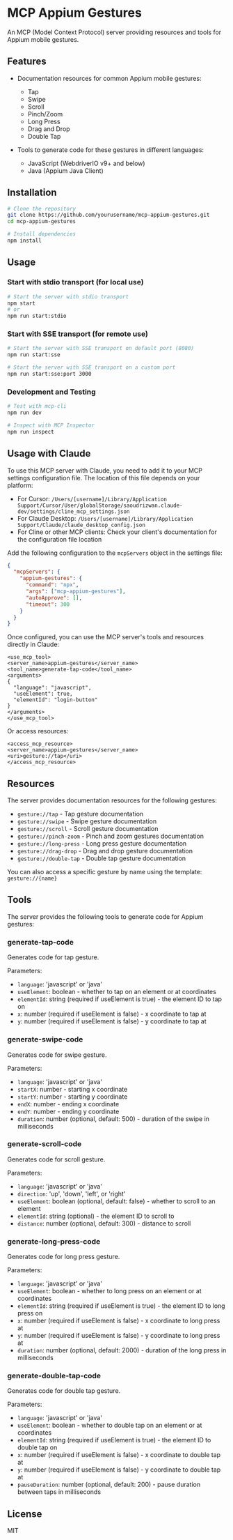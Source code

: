 # MCP Appium Gestures

An MCP (Model Context Protocol) server providing resources and tools for Appium mobile gestures.

## Features

- Documentation resources for common Appium mobile gestures:

  - Tap
  - Swipe
  - Scroll
  - Pinch/Zoom
  - Long Press
  - Drag and Drop
  - Double Tap

- Tools to generate code for these gestures in different languages:
  - JavaScript (WebdriverIO v9+ and below)
  - Java (Appium Java Client)

## Installation

```bash
# Clone the repository
git clone https://github.com/yourusername/mcp-appium-gestures.git
cd mcp-appium-gestures

# Install dependencies
npm install
```

## Usage

### Start with stdio transport (for local use)

```bash
# Start the server with stdio transport
npm start
# or
npm run start:stdio
```

### Start with SSE transport (for remote use)

```bash
# Start the server with SSE transport on default port (8080)
npm run start:sse

# Start the server with SSE transport on a custom port
npm run start:sse:port 3000
```

### Development and Testing

```bash
# Test with mcp-cli
npm run dev

# Inspect with MCP Inspector
npm run inspect
```

## Usage with Claude

To use this MCP server with Claude, you need to add it to your MCP settings configuration file. The location of this file depends on your platform:

- For Cursor: `/Users/[username]/Library/Application Support/Cursor/User/globalStorage/saoudrizwan.claude-dev/settings/cline_mcp_settings.json`
- For Claude Desktop: `/Users/[username]/Library/Application Support/Claude/claude_desktop_config.json`
- For Cline or other MCP clients: Check your client's documentation for the configuration file location

Add the following configuration to the `mcpServers` object in the settings file:

```json
{
  "mcpServers": {
    "appium-gestures": {
      "command": "npx",
      "args": ["mcp-appium-gestures"],
      "autoApprove": [],
      "timeout": 300
    }
  }
}
```

Once configured, you can use the MCP server's tools and resources directly in Claude:

```
<use_mcp_tool>
<server_name>appium-gestures</server_name>
<tool_name>generate-tap-code</tool_name>
<arguments>
{
  "language": "javascript",
  "useElement": true,
  "elementId": "login-button"
}
</arguments>
</use_mcp_tool>
```

Or access resources:

```
<access_mcp_resource>
<server_name>appium-gestures</server_name>
<uri>gesture://tap</uri>
</access_mcp_resource>
```

## Resources

The server provides documentation resources for the following gestures:

- `gesture://tap` - Tap gesture documentation
- `gesture://swipe` - Swipe gesture documentation
- `gesture://scroll` - Scroll gesture documentation
- `gesture://pinch-zoom` - Pinch and zoom gestures documentation
- `gesture://long-press` - Long press gesture documentation
- `gesture://drag-drop` - Drag and drop gesture documentation
- `gesture://double-tap` - Double tap gesture documentation

You can also access a specific gesture by name using the template: `gesture://{name}`

## Tools

The server provides the following tools to generate code for Appium gestures:

### generate-tap-code

Generates code for tap gesture.

Parameters:

- `language`: 'javascript' or 'java'
- `useElement`: boolean - whether to tap on an element or at coordinates
- `elementId`: string (required if useElement is true) - the element ID to tap on
- `x`: number (required if useElement is false) - x coordinate to tap at
- `y`: number (required if useElement is false) - y coordinate to tap at

### generate-swipe-code

Generates code for swipe gesture.

Parameters:

- `language`: 'javascript' or 'java'
- `startX`: number - starting x coordinate
- `startY`: number - starting y coordinate
- `endX`: number - ending x coordinate
- `endY`: number - ending y coordinate
- `duration`: number (optional, default: 500) - duration of the swipe in milliseconds

### generate-scroll-code

Generates code for scroll gesture.

Parameters:

- `language`: 'javascript' or 'java'
- `direction`: 'up', 'down', 'left', or 'right'
- `useElement`: boolean (optional, default: false) - whether to scroll to an element
- `elementId`: string (optional) - the element ID to scroll to
- `distance`: number (optional, default: 300) - distance to scroll

### generate-long-press-code

Generates code for long press gesture.

Parameters:

- `language`: 'javascript' or 'java'
- `useElement`: boolean - whether to long press on an element or at coordinates
- `elementId`: string (required if useElement is true) - the element ID to long press on
- `x`: number (required if useElement is false) - x coordinate to long press at
- `y`: number (required if useElement is false) - y coordinate to long press at
- `duration`: number (optional, default: 2000) - duration of the long press in milliseconds

### generate-double-tap-code

Generates code for double tap gesture.

Parameters:

- `language`: 'javascript' or 'java'
- `useElement`: boolean - whether to double tap on an element or at coordinates
- `elementId`: string (required if useElement is true) - the element ID to double tap on
- `x`: number (required if useElement is false) - x coordinate to double tap at
- `y`: number (required if useElement is false) - y coordinate to double tap at
- `pauseDuration`: number (optional, default: 200) - pause duration between taps in milliseconds

## License

MIT
